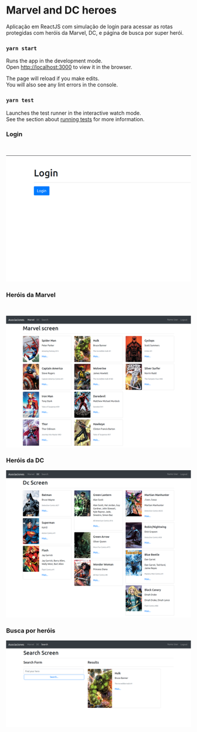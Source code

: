 # Marvel and DC heroes

Aplicação em ReactJS com simulação de login para acessar as rotas protegidas com heróis da Marvel, DC, e página de busca por super herói.  


### `yarn start`

Runs the app in the development mode.\
Open [http://localhost:3000](http://localhost:3000) to view it in the browser.

The page will reload if you make edits.\
You will also see any lint errors in the console.

### `yarn test`

Launches the test runner in the interactive watch mode.\
See the section about [running tests](https://facebook.github.io/create-react-app/docs/running-tests) for more information.


### Login
<br/>

![Alt text](./public/assets/img/docs/login.png?raw=true "Page Login")

### Heróis da Marvel
<br />

![Alt text](./public/assets/img/docs/pg-heroes-marvel.png?raw=true "Marvel heroes")

### Heróis da DC
![Alt text](./public/assets/img/docs/pg-heroes-dc.png?raw=true "DC heroes")

### Busca por heróis
![Alt text](./public/assets/img/docs/busca.png?raw=true "Search heroes")





